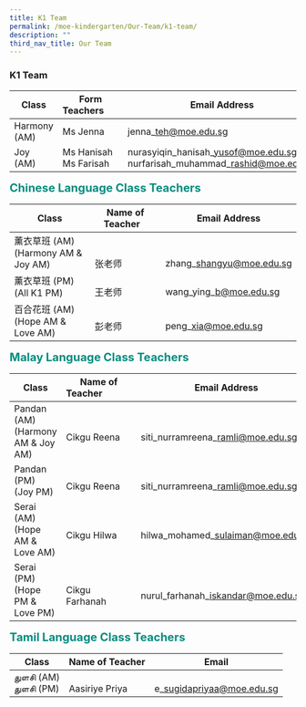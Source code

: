 ```yaml
---
title: K1 Team
permalink: /moe-kindergarten/Our-Team/k1-team/
description: ""
third_nav_title: Our Team
---
```

### **K1 Team**

| Class | Form Teachers&#160;&#160;&#160;&#160;&#160;&#160; | Email Address
| -------- | -------- | -------- |
| Harmony (AM) | Ms Jenna | jenna\_teh@moe.edu.sg |
| Joy (AM) | Ms Hanisah<br>Ms Farisah |nurasyiqin\_hanisah\_yusof@moe.edu.sg<br>nurfarisah\_muhammad\_rashid@moe.edu.sg | 

<b style="color:#038C7F;font-size:20px">Chinese Language Class Teachers</b><br>

| Class | Name of Teacher&#160;&#160;&#160; | Email Address |
| -------- | -------- | -------- |
| 薰衣草班 (AM)<br>(Harmony AM & Joy AM) | <br><br>张老师 | <br><br>zhang\_shangyu@moe.edu.sg |
| 薰衣草班 (PM)<br>(All K1 PM) | <br>王老师 | <br>wang\_ying\_b@moe.edu.sg |
| 百合花班 (AM)<br>(Hope AM & Love AM) | <br>彭老师 | <br>peng\_xia@moe.edu.sg |

<b style="color:#038C7F;font-size:20px">Malay Language Class Teachers</b><br>

| Class | Name of Teacher&#160;&#160;&#160;&#160;&#160;&#160;&#160;&#160;&#160;&#160;&#160;&#160;  | Email Address |
| -------- | -------- | -------- |
| Pandan (AM)<br>(Harmony AM & Joy AM)|<br>Cikgu Reena | <br>siti\_nurramreena\_ramli@moe.edu.sg |
|Pandan (PM)<br>(Joy PM)|<br>Cikgu Reena |<br>siti\_nurramreena\_ramli@moe.edu.sg |
| Serai (AM) <br>(Hope AM & Love AM) | <br>Cikgu Hilwa | <br>hilwa\_mohamed\_sulaiman@moe.edu.sg |
| Serai (PM) <br>(Hope PM & Love PM)| <br>Cikgu Farhanah | <br>nurul\_farhanah\_iskandar@moe.edu.sg |

<b style="color:#038C7F;font-size:20px">Tamil Language Class Teachers</b><br>

Class | Name of Teacher | Email |
| -------- | -------- | -------- |
துளசி (AM)<br>துளசி (PM)| <br>Aasiriye Priya     | <br>e\_sugidapriyaa@moe.edu.sg     |